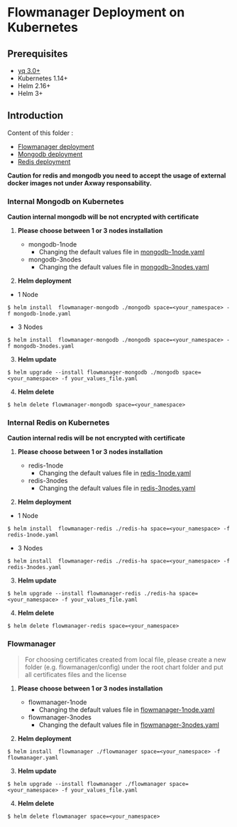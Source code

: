# Flowmanager Deployment on Kubernetes

## Prerequisites

  - [yq 3.0+](https://github.com/mikefarah/yq)
  - Kubernetes 1.14+
  - Helm 2.16+
  - Helm 3+ 

## Introduction

Content of this folder :
* [Flowmanager deployment](flowmanager/README.md)
* [Mongodb deployment](mongodb/README.md)
* [Redis deployment](redis-ha/README.md)

**Caution for redis and mongodb you need to accept the usage of external docker images not under Axway responsability.**

### Internal Mongodb on Kubernetes 

**Caution internal mongodb will be not encrypted with certificate**

1. **Please choose between 1 or 3 nodes installation**

    - mongodb-1node
        - Changing the default values file in [mongodb-1node.yaml](mongodb-1node.yaml)
    - mongodb-3nodes
        - Changing the default values file in [mongodb-3nodes.yaml](mongodb-3nodes.yaml)

2. **Helm deployment**

* 1 Node
```console
$ helm install  flowmanager-mongodb ./mongodb space=<your_namespace> -f mongodb-1node.yaml
```
* 3 Nodes
```console
$ helm install  flowmanager-mongodb ./mongodb space=<your_namespace> -f mongodb-3nodes.yaml
```

3. **Helm update**

```console
$ helm upgrade --install flowmanager-mongodb ./mongodb space=<your_namespace> -f your_values_file.yaml
```

4. **Helm delete**

```console
$ helm delete flowmanager-mongodb space=<your_namespace> 
```

### Internal Redis on Kubernetes 

**Caution internal redis will be not encrypted with certificate**

1. **Please choose between 1 or 3 nodes installation**

    - redis-1node
        - Changing the default values file in [redis-1node.yaml](redis-1node.yaml)
    - redis-3nodes
        - Changing the default values file in [redis-3nodes.yaml](redis-3nodes.yaml)

2. **Helm deployment**

* 1 Node
```console
$ helm install  flowmanager-redis ./redis-ha space=<your_namespace> -f redis-1node.yaml
```
* 3 Nodes
```console
$ helm install  flowmanager-redis ./redis-ha space=<your_namespace> -f redis-3nodes.yaml
```

3. **Helm update**

```console
$ helm upgrade --install flowmanager-redis ./redis-ha space=<your_namespace> -f your_values_file.yaml
```

4. **Helm delete**

```console
$ helm delete flowmanager-redis space=<your_namespace> 
```

### Flowmanager

> For choosing certificates created from local file, please create a new folder (e.g. flowmanager/config) under the root chart folder and put all certificates files and the license

1. **Please choose between 1 or 3 nodes installation**

    - flowmanager-1node
        - Changing the default values file in [flowmanager-1node.yaml](flowmanager-1node.yaml)
    - flowmanager-3nodes
        - Changing the default values file in [flowmanager-3nodes.yaml](flowmanager-3nodes.yaml)

2. **Helm deployment**

```console
$ helm install  flowmanager ./flowmanager space=<your_namespace> -f flowmanager.yaml
```

3. **Helm update**

```console
$ helm upgrade --install flowmanager ./flowmanager space=<your_namespace> -f your_values_file.yaml
```

4. **Helm delete**

```console
$ helm delete flowmanager space=<your_namespace> 
```